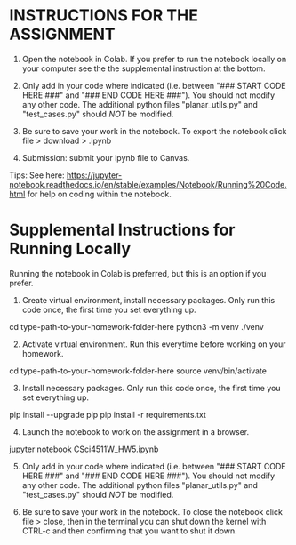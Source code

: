 # INSTRUCTIONS FOR THE ASSIGNMENT

1. Open the notebook in Colab. If you prefer to run the notebook locally on your computer see the the supplemental instruction at the bottom.

2. Only add in your code where indicated (i.e. between "### START CODE HERE ###" and "### END CODE HERE ###").
You should not modify any other code. The additional python files "planar_utils.py" and "test_cases.py" should *NOT* be modified.

3. Be sure to save your work in the notebook. To export the notebook click file > download > .ipynb

4. Submission: submit your ipynb file to Canvas.

Tips:
See here: https://jupyter-notebook.readthedocs.io/en/stable/examples/Notebook/Running%20Code.html for
help on coding within the notebook.





# Supplemental Instructions for Running Locally

Running the notebook in Colab is preferred, but this is an option if you prefer.

1. Create virtual environment, install necessary packages. Only run this code once, the first time you set everything up.

cd type-path-to-your-homework-folder-here
python3 -m venv ./venv


2. Activate virtual environment. Run this everytime before working on your homework.

cd type-path-to-your-homework-folder-here
source venv/bin/activate


3. Install necessary packages. Only run this code once, the first time you set everything up.

pip install --upgrade pip
pip install -r requirements.txt


4. Launch the notebook to work on the assignment in a browser.

jupyter notebook CSci4511W_HW5.ipynb


5. Only add in your code where indicated (i.e. between "### START CODE HERE ###" and "### END CODE HERE ###").
You should not modify any other code. The additional python files "planar_utils.py" and "test_cases.py" should *NOT* be modified.

6. Be sure to save your work in the notebook. To close the notebook click file > close, then in the terminal you can shut down the kernel with CTRL-c and then confirming that you want to shut it down.